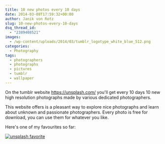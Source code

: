 ```yaml
---
title: 10 new photos every 10 days
date: 2014-03-08T17:59:32+00:00
author: Janik von Rotz
slug: 10-new-photos-every-10-days
dsq_thread_id:
  - "2389408521"
images:
  - /wp-content/uploads/2014/03/tumblr_logotype_white_blue_512.png
categories:
  - Photography
tags:
  - photographers
  - photographs
  - pictures
  - tumblr
  - wallpaper
---
```

On the tumblr website <a href="https://unsplash.com/">https://unsplash.com/</a> you'll get every 10 days 10 new high resolution photographs made by various dedicated photographers.

This website offers is a pleasant way to explore nice photographs and learn about unknown and passionate photographers. Every photo is free for download, you can use them for whatever you like.

Here's one of my favourites so far:

[![unsplash favorite](/wp-content/uploads/2014/03/tumblr_n10n4rpjvZ1st5lhmo1_1280.jpg)](/wp-content/uploads/2014/03/tumblr_n10n4rpjvZ1st5lhmo1_1280.jpg)